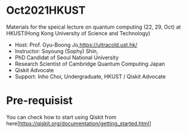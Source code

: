 # Oct2021HKUST

Materials for the speical lecture on quantum computing (22, 29, Oct) at HKUST(Hong Kong University of Science and Technology)

- Host: Prof. Gyu-Boong Jo,https://ultracold.ust.hk/ 
- Instructor: Soyoung (Sophy) Shin, 
 - PhD Candidat of Seoul National University
 - Research Scientist of Cambridge Quantum Computing Japan
 - Qiskit Advocate
- Support: Inho Choi, Undergraduate, HKUST / Qiskit Advocate
 
# Pre-requisist

You can check how to start using Qiskit from here[https://qiskit.org/documentation/getting_started.html] 
